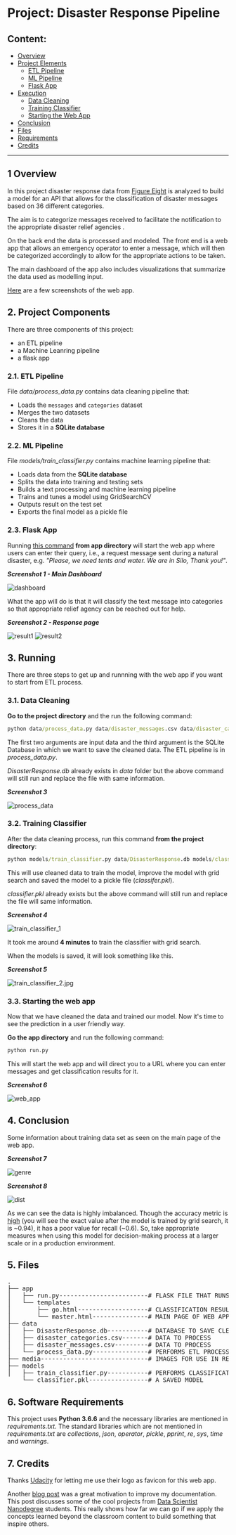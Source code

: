 # Project: Disaster Response Pipeline

## Content:

- [Overview](#overview)
- [Project Elements](#elements)
  - [ETL Pipeline](#etl_)
  - [ML Pipeline](#ml_)
  - [Flask App](#flask)
- [Execution](#execute)
  - [Data Cleaning](#cleaning)
  - [Training Classifier](#training)
  - [Starting the Web App](#starting)
- [Conclusion](#conclusion)
- [Files](#files)
- [Requirements](#req)
- [Credits](#credits)

***

<a id='overview'></a>

## 1 Overview

In this project disaster response data from <a href="https://www.figure-eight.com/" target="_blank">Figure Eight</a> is analyzed to build a model for an API that allows for the classification of disaster messages based on 36 different categories.

The aim is to categorize messages received to facilitate the notification to the appropriate disaster relief agencies .

On the back end the data is processed and modeled.  The front end is a web app that allows an emergency operator to enter a message, which will then be categorized accordingly to allow for the appropriate actions to be taken.

The main dashboard of the app also includes visualizations that summarize the data used as modelling input. 

[Here](#flask) are a few screenshots of the web app.

<a id='elements'></a>

## 2. Project Components

There are three components of this project:
-  an ETL pipeline
-  a Machine Leanring pipeline
-  a flask app

<a id='etl_'></a>

### 2.1. ETL Pipeline

File _data/process_data.py_ contains data cleaning pipeline that:

- Loads the `messages` and `categories` dataset
- Merges the two datasets
- Cleans the data
- Stores it in a **SQLite database**

<a id='ml_'></a>

### 2.2. ML Pipeline

File _models/train_classifier.py_ contains machine learning pipeline that:

- Loads data from the **SQLite database**
- Splits the data into training and testing sets
- Builds a text processing and machine learning pipeline
- Trains and tunes a model using GridSearchCV
- Outputs result on the test set
- Exports the final model as a pickle file

<a id='flask'></a>

### 2.3. Flask App

<a id='eg'></a>

Running [this command](#com) **from app directory** will start the web app where users can enter their query, i.e., a request message sent during a natural disaster, e.g. _"Please, we need tents and water. We are in Silo, Thank you!"_.

**_Screenshot 1  -  Main Dashboard_**

![dashboard](media/MainDashboard.png)

What the app will do is that it will classify the text message into categories so that appropriate relief agency can be reached out for help.

**_Screenshot 2  -  Response page_**

![result1](media/result1.png)
![result2](media/result2.png)

<a id='execute'></a>

## 3. Running

There are three steps to get up and runnning with the web app if you want to start from ETL process.

<a id='cleaning'></a>

### 3.1. Data Cleaning

**Go to the project directory** and the run the following command:

```bat
python data/process_data.py data/disaster_messages.csv data/disaster_categories.csv data/DisasterResponse.db
```

The first two arguments are input data and the third argument is the SQLite Database in which we want to save the cleaned data. The ETL pipeline is in _process_data.py_.

_DisasterResponse.db_ already exists in _data_ folder but the above command will still run and replace the file with same information. 

**_Screenshot 3_**

![process_data](img/process_data.jpg)

<a id='training'></a>

### 3.2. Training Classifier

After the data cleaning process, run this command **from the project directory**:

```bat
python models/train_classifier.py data/DisasterResponse.db models/classifier.pkl
```

This will use cleaned data to train the model, improve the model with grid search and saved the model to a pickle file (_classifer.pkl_).

_classifier.pkl_ already exists but the above command will still run and replace the file will same information.

_**Screenshot 4**_

![train_classifier_1](img/train_classifier_1.jpg)

It took me around **4 minutes** to train the classifier with grid search.

When the models is saved, it will look something like this.

<a id='acc'></a>

**_Screenshot 5_**

![train_classifier_2.jpg](img/train_classifier_2.jpg)

<a id='starting'></a>

### 3.3. Starting the web app

Now that we have cleaned the data and trained our model. Now it's time to see the prediction in a user friendly way.

**Go the app directory** and run the following command:

<a id='com'></a>

```bat
python run.py
```

This will start the web app and will direct you to a URL where you can enter messages and get classification results for it.

**_Screenshot 6_**

![web_app](img/web_app.jpg)

<a id='conclusion'></a>

## 4. Conclusion

Some information about training data set as seen on the main page of the web app.

**_Screenshot 7_**

![genre](img/genre.jpg)

**_Screenshot 8_**

![dist](img/dist.jpg)

As we can see the data is highly imbalanced. Though the accuracy metric is [high](#acc) (you will see the exact value after the model is trained by grid search, it is ~0.94), it has a poor value for recall (~0.6). So, take appropriate measures when using this model for decision-making process at a larger scale or in a production environment.

<a id='files'></a>

## 5. Files

<pre>
.
├── app
│   ├── run.py------------------------# FLASK FILE THAT RUNS APP
│   └── templates
│       ├── go.html-------------------# CLASSIFICATION RESULT PAGE OF WEB APP
│       └── master.html---------------# MAIN PAGE OF WEB APP
├── data
│   ├── DisasterResponse.db-----------# DATABASE TO SAVE CLEANED DATA TO
│   ├── disaster_categories.csv-------# DATA TO PROCESS
│   ├── disaster_messages.csv---------# DATA TO PROCESS
│   └── process_data.py---------------# PERFORMS ETL PROCESS
├── media-----------------------------# IMAGES FOR USE IN README
├── models
│   ├── train_classifier.py-----------# PERFORMS CLASSIFICATION TASK
    └── classifier.pkl----------------# A SAVED MODEL
</pre>

<a id='req'></a>

## 6. Software Requirements

This project uses **Python 3.6.6** and the necessary libraries are mentioned in _requirements.txt_.
The standard libraries which are not mentioned in _requirements.txt_ are _collections_, _json_, _operator_, _pickle_, _pprint_, _re_, _sys_, _time_ and _warnings_.

<a id='credits'></a>

## 7. Credits

Thanks <a href="https://www.udacity.com" target="_blank">Udacity</a> for letting me use their logo as favicon for this web app.

Another <a href="https://medium.com/udacity/three-awesome-projects-from-udacitys-data-scientist-program-609ff0949bed" target="_blank">blog post</a> was a great motivation to improve my documentation. This post discusses some of the cool projects from <a href="https://in.udacity.com/course/data-scientist-nanodegree--nd025" target="_blank">Data Scientist Nanodegree</a> students. This really shows how far we can go if we apply the concepts learned beyond the classroom content to build something that inspire others.